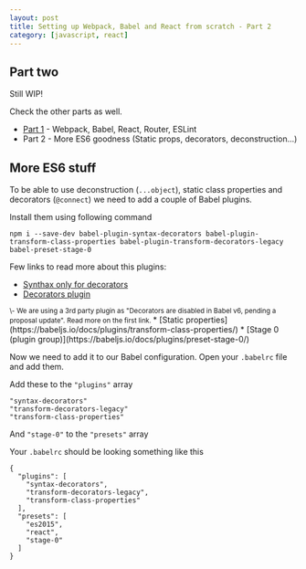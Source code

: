```yaml
---
layout: post
title: Setting up Webpack, Babel and React from scratch - Part 2
category: [javascript, react]
---
```


<!--
TODO
webpack
devtool: 'source-map'

## SASS

    npm install sass-loader node-sass webpack --save-dev
-->

## Part two

Still WIP!

Check the other parts as well.

* [Part 1](/setting-up-webpack-babel-and-react-from-scratch) - Webpack, Babel, React, Router, ESLint
* Part 2 - More ES6 goodness (Static props, decorators, deconstruction...)

## More ES6 stuff

To be able to use deconstruction (`...object`), static class properties and decorators (`@connect`) we need to add
a couple of Babel plugins.

<!--more-->

Install them using following command

    npm i --save-dev babel-plugin-syntax-decorators babel-plugin-transform-class-properties babel-plugin-transform-decorators-legacy babel-preset-stage-0

Few links to read more about this plugins:

* [Synthax only for decorators](https://babeljs.io/docs/plugins/syntax-decorators/)
* [Decorators plugin](https://github.com/loganfsmyth/babel-plugin-transform-decorators-legacy)
<small>
\- We are using a 3rd party plugin as "Decorators are disabled in Babel v6, pending a proposal update".
Read more on the first link.
</small>
* [Static properties](https://babeljs.io/docs/plugins/transform-class-properties/)
* [Stage 0 (plugin group)](https://babeljs.io/docs/plugins/preset-stage-0/)



Now we need to add it to our Babel configuration. Open your `.babelrc` file and add them.

Add these to the `"plugins"` array

    "syntax-decorators"
    "transform-decorators-legacy"
    "transform-class-properties"

And `"stage-0"` to the `"presets"` array

Your `.babelrc` should be looking something like this

    {
      "plugins": [
        "syntax-decorators",
        "transform-decorators-legacy",
        "transform-class-properties"
      ],
      "presets": [
        "es2015",
        "react",
        "stage-0"
      ]
    }

